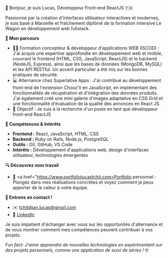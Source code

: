 👋 Bonjour, je suis Lucas, Développeur Front-end ReactJS 🇫🇷

Passionné par la création d'interfaces utilisateur interactives et modernes, je suis basé à Marseille et fraîchement diplômé de la formation intensive Le Wagon en développement web fullstack. 

**🚀 Mon parcours**

* 👨‍💻 Formation concepteur & développeur d'applications WEB (ISCOD) : J'ai acquis une expertise approfondie en développement web et mobile, couvrant le frontend (HTML, CSS, JavaScript, ReactJS) et le backend (NodeJS, Express), ainsi que les bases de données (MongoDB, MySQL) et les API RESTful. Un accent particulier a été mis sur les bonnes pratiques de sécurité. <br>
* 💻 Alternance chez Superlative Apps : J'ai contribué au développement front-end de l'extension Chooz'it en JavaScript, en implémentant des fonctionnalités de récupération et d'intégration des données produits. J'ai également créé une mini galerie d'images adaptative en CSS Grid et une fonctionnalité d'évaluation de la qualité des annonces en React JS. <br>
* 🎯 Objectif : Je suis à la recherche d'un poste en tant que développeur front-end ReactJS
  
**🌱 Compétences & Intérêts**

* **Frontend :** React, JavaScript, HTML, CSS
* **Backend :** Ruby on Rails, Node.js, PostgreSQL
* **Outils :** Git, GitHub, VS Code
* **Intérêts :** Développement d'applications web, design d'interfaces utilisateur, technologies émergentes

**🔍 Découvrez mon travail**

* 💼 <a href="https://www.portfoliolucastchit.com>Portfolio personnel</a> : Plongez dans mes réalisations concrètes et voyez comment je peux apporter de la valeur à votre équipe.

**🤝 Entrons en contact !**

* ✉️ tchitdjian.lucas@gmail.com
* 🔗 <a href="https://www.linkedin.com/in/lucas-tchitdjian">LinkedIn</a>

Je suis impatient d'échanger avec vous sur les opportunités d'alternance et de vous montrer comment mes compétences peuvent contribuer à vos projets.

*Fun fact: J'aime apprendre de nouvelles technologies en expérimentant sur des projets personnels, comme une application de suivi de séries !* 🤓
